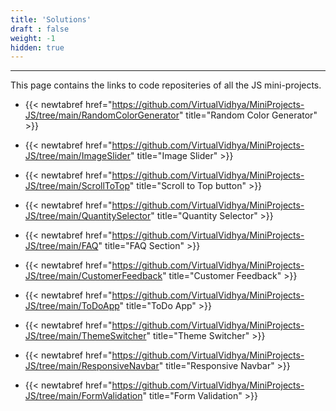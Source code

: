 ```yaml
---
title: 'Solutions'
draft : false
weight: -1
hidden: true
---
```


---

This page contains the links to code repositeries of all the JS mini-projects.

- {{< newtabref  href="https://github.com/VirtualVidhya/MiniProjects-JS/tree/main/RandomColorGenerator" title="Random Color Generator" >}}

- {{< newtabref  href="https://github.com/VirtualVidhya/MiniProjects-JS/tree/main/ImageSlider" title="Image Slider" >}}

- {{< newtabref  href="https://github.com/VirtualVidhya/MiniProjects-JS/tree/main/ScrollToTop" title="Scroll to Top button" >}}

- {{< newtabref  href="https://github.com/VirtualVidhya/MiniProjects-JS/tree/main/QuantitySelector" title="Quantity Selector" >}}

- {{< newtabref  href="https://github.com/VirtualVidhya/MiniProjects-JS/tree/main/FAQ" title="FAQ Section" >}}

- {{< newtabref  href="https://github.com/VirtualVidhya/MiniProjects-JS/tree/main/CustomerFeedback" title="Customer Feedback" >}}

- {{< newtabref  href="https://github.com/VirtualVidhya/MiniProjects-JS/tree/main/ToDoApp" title="ToDo App" >}}

- {{< newtabref  href="https://github.com/VirtualVidhya/MiniProjects-JS/tree/main/ThemeSwitcher" title="Theme Switcher" >}}

- {{< newtabref  href="https://github.com/VirtualVidhya/MiniProjects-JS/tree/main/ResponsiveNavbar" title="Responsive Navbar" >}}

- {{< newtabref  href="https://github.com/VirtualVidhya/MiniProjects-JS/tree/main/FormValidation" title="Form Validation" >}}
